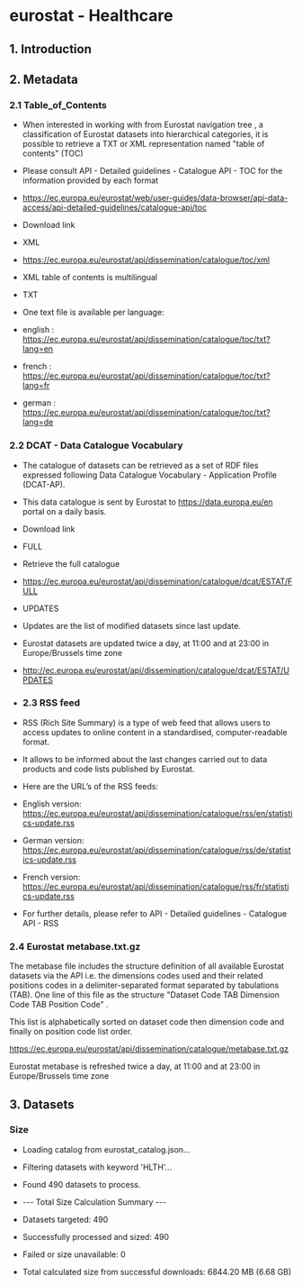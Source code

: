 # eurostat - Healthcare
## 1. Introduction
## 2. Metadata
### 2.1 Table_of_Contents
- When interested in working with from Eurostat navigation tree , a classification of Eurostat datasets into hierarchical categories, it is possible to retrieve a TXT or XML representation named "table of contents" (TOC)

- Please consult API - Detailed guidelines - Catalogue API - TOC for the information provided by each format
- https://ec.europa.eu/eurostat/web/user-guides/data-browser/api-data-access/api-detailed-guidelines/catalogue-api/toc
- Download link

- XML

- https://ec.europa.eu/eurostat/api/dissemination/catalogue/toc/xml
 - XML table of contents is multilingual 

- TXT
- One text file is available per language:
- english : https://ec.europa.eu/eurostat/api/dissemination/catalogue/toc/txt?lang=en  
- french : https://ec.europa.eu/eurostat/api/dissemination/catalogue/toc/txt?lang=fr 
- german : https://ec.europa.eu/eurostat/api/dissemination/catalogue/toc/txt?lang=de 

### 2.2 DCAT - Data Catalogue Vocabulary
- The catalogue of datasets can be retrieved as a set of RDF files expressed following Data Catalogue Vocabulary - Application Profile (DCAT-AP).

- This data catalogue is sent by Eurostat to https://data.europa.eu/en portal on a daily basis.

- Download link
- FULL
- Retrieve the full catalogue

- https://ec.europa.eu/eurostat/api/dissemination/catalogue/dcat/ESTAT/FULL

- UPDATES
- Updates are the list of modified datasets since last update.

 - Eurostat datasets are updated twice a day, at 11:00 and at 23:00 in Europe/Brussels time zone

- http://ec.europa.eu/eurostat/api/dissemination/catalogue/dcat/ESTAT/UPDATES

- ### 2.3 RSS feed
- RSS (Rich Site Summary) is a type of web feed that allows users to access updates to online content in a standardised, computer-readable format.

- It allows to be informed about the last changes carried out to data products and code lists published by Eurostat.

- Here are the URL’s of the RSS feeds:

- English version: https://ec.europa.eu/eurostat/api/dissemination/catalogue/rss/en/statistics-update.rss 
- German version: https://ec.europa.eu/eurostat/api/dissemination/catalogue/rss/de/statistics-update.rss 
- French version: https://ec.europa.eu/eurostat/api/dissemination/catalogue/rss/fr/statistics-update.rss 
- For further details, please refer to API - Detailed guidelines - Catalogue API - RSS


### 2.4 Eurostat metabase.txt.gz
The metabase file includes the structure definition of all available Eurostat datasets via the API i.e. the dimensions codes used and their related positions codes in a delimiter-separated format separated by tabulations (TAB). One line of this file as the structure "Dataset Code TAB Dimension Code TAB Position Code" .

This list is alphabetically sorted on dataset code then dimension code and finally on position code list order.

https://ec.europa.eu/eurostat/api/dissemination/catalogue/metabase.txt.gz

Eurostat metabase is refreshed twice a day, at 11:00 and at 23:00 in Europe/Brussels time zone


## 3. Datasets
### Size
- Loading catalog from eurostat_catalog.json...
- Filtering datasets with keyword 'HLTH'...
- Found 490 datasets to process.

- --- Total Size Calculation Summary ---
- Datasets targeted:                 490
- Successfully processed and sized:  490
- Failed or size unavailable:        0
 
- Total calculated size from successful downloads: 6844.20 MB (6.68 GB)
